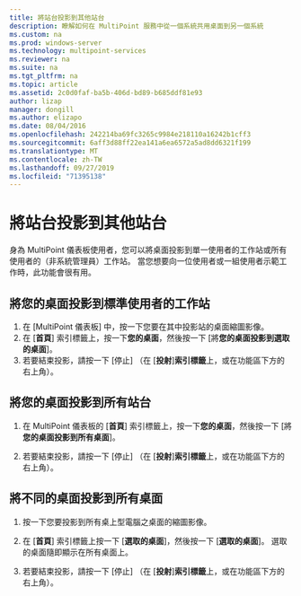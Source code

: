 ```yaml
---
title: 將站台投影到其他站台
description: 瞭解如何在 MultiPoint 服務中從一個系統共用桌面到另一個系統
ms.custom: na
ms.prod: windows-server
ms.technology: multipoint-services
ms.reviewer: na
ms.suite: na
ms.tgt_pltfrm: na
ms.topic: article
ms.assetid: 2c0d0faf-ba5b-406d-bd89-b685ddf81e93
author: lizap
manager: dongill
ms.author: elizapo
ms.date: 08/04/2016
ms.openlocfilehash: 242214ba69fc3265c9984e218110a16242b1cff3
ms.sourcegitcommit: 6aff3d88ff22ea141a6ea6572a5ad8dd6321f199
ms.translationtype: MT
ms.contentlocale: zh-TW
ms.lasthandoff: 09/27/2019
ms.locfileid: "71395138"
---
```

# <a name="project-a-station-to-other-stations"></a>將站台投影到其他站台
身為 MultiPoint 儀表板使用者，您可以將桌面投影到單一使用者的工作站或所有使用者的（非系統管理員）工作站。 當您想要向一位使用者或一組使用者示範工作時，此功能會很有用。  
  
## <a name="to-project-your-desktop-to-a-standard-users-station"></a>將您的桌面投影到標準使用者的工作站  
  
1.  在 [MultiPoint 儀表板] 中，按一下您要在其中投影站的桌面縮圖影像。  
2.  在 [**首頁**] 索引標籤上，按一下**您的桌面**，然後按一下 [將**您的桌面投影到選取的桌面**]。  
3.  若要結束投影，請按一下 [停止] （在 [**投射**]**索引標籤**上，或在功能區下方的右上角）。  
  
## <a name="to-project-your-desktop-to-all-stations"></a>將您的桌面投影到所有站台  
  
1.  在 MultiPoint 儀表板的 [**首頁**] 索引標籤上，按一下**您的桌面**，然後按一下 [將**您的桌面投影到所有桌面**]。  
  
2.  若要結束投影，請按一下 [停止] （在 [**投射**]**索引標籤**上，或在功能區下方的右上角）。  
  
## <a name="to-project-a-different-desktop-to-all-desktops"></a>將不同的桌面投影到所有桌面  
  
1.  按一下您要投影到所有桌上型電腦之桌面的縮圖影像。  
  
2.  在 [**首頁**] 索引標籤上按一下 [**選取的桌面**]，然後按一下 [**選取的桌面**]。 選取的桌面隨即顯示在所有桌面上。  
  
3.  若要結束投影，請按一下 [停止] （在 [**投射**]**索引標籤**上，或在功能區下方的右上角）。  